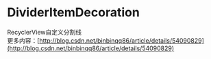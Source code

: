 # DividerItemDecoration
RecyclerView自定义分割线  
更多内容：[http://blog.csdn.net/binbinqq86/article/details/54090829](http://blog.csdn.net/binbinqq86/article/details/54090829)
